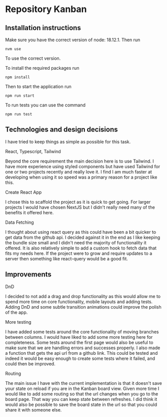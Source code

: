 # Repository Kanban

## Installation instructions

Make sure you have the correct version of node: 18.12.1. Then run

`nvm use`

To use the correct version.

To install the required packages run

`npm install`

Then to start the application run

`npm run start`

To run tests you can use the command

`npm run test`

## Technologies and design decisions

I have tried to keep things as simple as possible for this task.

React, Typescript, Tailwind

Beyond the core requirement the main decision here is to use Tailwind.
I have more experience using styled components but have used Tailwind for
one or two projects recently and really love it. I find I am much faster
at developing when using it so speed was a primary reason for a project like
this.

Create React App

I chose this to scaffold the project as it is quick to get going. For larger
projects I would have chosen NextJS but I didn't really need many of the
benefits it offered here.

Data Fetching

I thought about using react query as this could have been a bit quicker
to get data from the github api. I decided against it in the end as
I like keeping the bundle size small and I didn't need the majority
of functionality it offered. It is also relatively simple to add
a custom hook to fetch data that fits my needs here. If the project
were to grow and require updates to a server then something like
react-query would be a good fit.

## Improvements

DnD

I decided to not add a drag and drop functionality as this would allow
me to spend more time on core functionality, mobile layouts and adding tests.
Adding DnD and some subtle transition animations could improve the polish of
the app.

More testing

I have added some tests around the core functionality of moving branches
between columns. I would have liked to add some more testing here for
completeness. Some tests around the first page would also be useful
to make sure that we are handling errors and successes properly. I also
made a function that gets the api url from a github link. This could
be tested and indeed it would be easy enough to create some tests where
it failed, and could then be improved.

Routing

The main issue I have with the current implementation is that it
doesn't save your state on reload if you are in the Kanban board view.
Given more time I would like to add some routing so that the url
changes when you go to the board page. That way you can keep state
between refreshes. I did think it would also be possible to save the
board state in the url so that you could share it with someone else.
